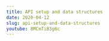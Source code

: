 ```yaml
---
title: API setup and data structures
date: 2020-04-12
slug: api-setup-and-data-structures
youtube: 8MCmTiB3g6c
---
```

